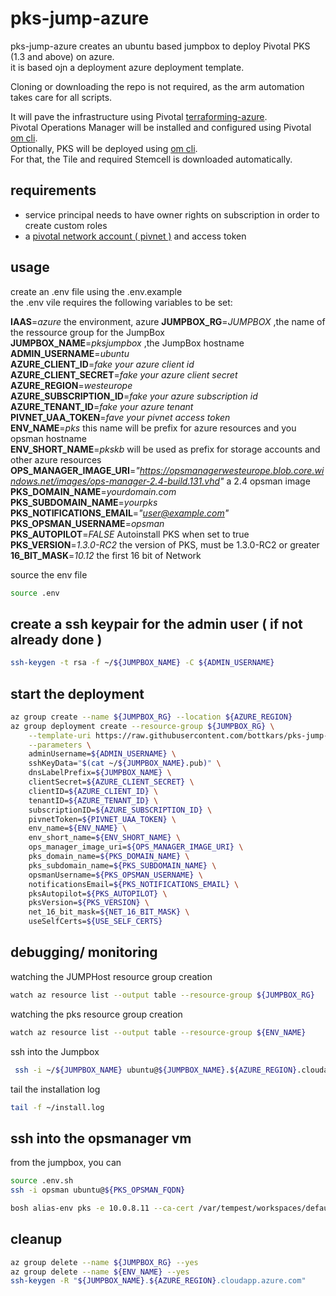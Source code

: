 # pks-jump-azure

pks-jump-azure creates an ubuntu based jumpbox to deploy Pivotal PKS (1.3 and above) on azure.  
it is based ojn a deployment azure deployment template.

Cloning or downloading the repo is not required, as the arm automation takes care for all scripts.  

It will pave the infrastructure using Pivotal [terraforming-azure](https://github.com/pivotal-cf/terraforming-azure).  
Pivotal Operations Manager will be installed and configured using Pivotal [om cli](https://github.com/pivotal-cf/om).  
Optionally, PKS will be deployed using [om cli](https://github.com/pivotal-cf/om).  
For that, the Tile and required Stemcell is downloaded automatically.
## requirements

- service principal needs to have owner rights on subscription in order to create custom roles
- a [pivotal network account ( pivnet )](network.pivotal.io) and access token

## usage  

create an .env file using the .env.example  
the .env vile requires the following variables to be set:  

**IAAS**=*azure* the environment, azure
**JUMPBOX_RG**=*JUMPBOX* ,the name of the ressource group for the JumpBox  
**JUMPBOX_NAME**=*pksjumpbox* ,the JumpBox hostname  
**ADMIN_USERNAME**=*ubuntu*  
**AZURE_CLIENT_ID**=*fake your azure client id*  
**AZURE_CLIENT_SECRET**=*fake your azure client secret*  
**AZURE_REGION**=*westeurope*  
**AZURE_SUBSCRIPTION_ID**=*fake your azure subscription id*  
**AZURE_TENANT_ID**=*fake your azure tenant*  
**PIVNET_UAA_TOKEN**=*fave your pivnet access token*  
**ENV_NAME**=*pks* this name will be prefix for azure resources and you opsman hostname  
**ENV_SHORT_NAME**=*pkskb* will be used as prefix for storage accounts and other azure resources  
**OPS_MANAGER_IMAGE_URI**=*"https://opsmanagerwesteurope.blob.core.windows.net/images/ops-manager-2.4-build.131.vhd"* a 2.4 opsman image   
**PKS_DOMAIN_NAME**=*yourdomain.com*  
**PKS_SUBDOMAIN_NAME**=*yourpks*  
**PKS_NOTIFICATIONS_EMAIL**=*"user@example.com"*  
**PKS_OPSMAN_USERNAME**=*opsman*  
**PKS_AUTOPILOT**=*FALSE* Autoinstall PKS when set to true  
**PKS_VERSION**=*1.3.0-RC2* the version of PKS, must be 1.3.0-RC2 or greater
**16_BIT_MASK**=*10.12* the first 16 bit of Network

source the env file  
```bash
source .env
```

## create a ssh keypair for the admin user ( if not already done )

```bash
ssh-keygen -t rsa -f ~/${JUMPBOX_NAME} -C ${ADMIN_USERNAME}
```

## start the deployment

```bash
az group create --name ${JUMPBOX_RG} --location ${AZURE_REGION}
az group deployment create --resource-group ${JUMPBOX_RG} \
    --template-uri https://raw.githubusercontent.com/bottkars/pks-jump-azure/master/azuredeploy.json \
    --parameters \
    adminUsername=${ADMIN_USERNAME} \
    sshKeyData="$(cat ~/${JUMPBOX_NAME}.pub)" \
    dnsLabelPrefix=${JUMPBOX_NAME} \
    clientSecret=${AZURE_CLIENT_SECRET} \
    clientID=${AZURE_CLIENT_ID} \
    tenantID=${AZURE_TENANT_ID} \
    subscriptionID=${AZURE_SUBSCRIPTION_ID} \
    pivnetToken=${PIVNET_UAA_TOKEN} \
    env_name=${ENV_NAME} \
    env_short_name=${ENV_SHORT_NAME} \
    ops_manager_image_uri=${OPS_MANAGER_IMAGE_URI} \
    pks_domain_name=${PKS_DOMAIN_NAME} \
    pks_subdomain_name=${PKS_SUBDOMAIN_NAME} \
    opsmanUsername=${PKS_OPSMAN_USERNAME} \
    notificationsEmail=${PKS_NOTIFICATIONS_EMAIL} \
    pksAutopilot=${PKS_AUTOPILOT} \
    pksVersion=${PKS_VERSION} \
    net_16_bit_mask=${NET_16_BIT_MASK} \
    useSelfCerts=${USE_SELF_CERTS}

```

## debugging/ monitoring

watching the JUMPHost resource group creation  

```bash
watch az resource list --output table --resource-group ${JUMPBOX_RG}
```

watching the pks resource group creation  

```bash
watch az resource list --output table --resource-group ${ENV_NAME}
```

ssh into the Jumpbox  

```bash
 ssh -i ~/${JUMPBOX_NAME} ubuntu@${JUMPBOX_NAME}.${AZURE_REGION}.cloudapp.azure.com
```

tail the installation log  

```bash
tail -f ~/install.log
```

## ssh into the opsmanager vm

from the jumpbox, you can  

```bash
source .env.sh
ssh -i opsman ubuntu@${PKS_OPSMAN_FQDN}

bosh alias-env pks -e 10.0.8.11 --ca-cert /var/tempest/workspaces/default/root_ca_certificate

```

## cleanup

```bash
az group delete --name ${JUMPBOX_RG} --yes
az group delete --name ${ENV_NAME} --yes
ssh-keygen -R "${JUMPBOX_NAME}.${AZURE_REGION}.cloudapp.azure.com"
```
